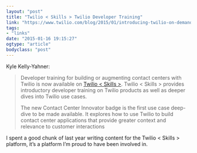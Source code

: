 ```yaml
---
layout: "post"
title: "Twilio < Skills > Twilio Developer Training"
link: "https://www.twilio.com/blog/2015/01/introducing-twilio-on-demand-contact-center-developer-training.html?utm_source=feedly&utm_reader=feedly&utm_medium=rss&utm_campaign=introducing-twilio-on-demand-contact-center-developer-training"
tags: 
- "links"
date: "2015-01-16 19:15:27"
ogtype: "article"
bodyclass: "post"
---
```


Kyle Kelly-Yahner:

> Developer training for building or augmenting contact centers with Twilio is now available on [Twilio < Skills >](http://twilio.radicalskills.com/). Twilio < Skills > provides introductory developer training on Twilio products as well as deeper dives into Twilio use cases.
> 
>  The new Contact Center Innovator badge is the first use case deep-dive to be made available. It explores how to use Twilio to build contact center applications that provide greater context and relevance to customer interactions

I spent a good chunk of last year writing content for the Twilio < Skills > platform, it’s a platform I’m proud to have been involved in.